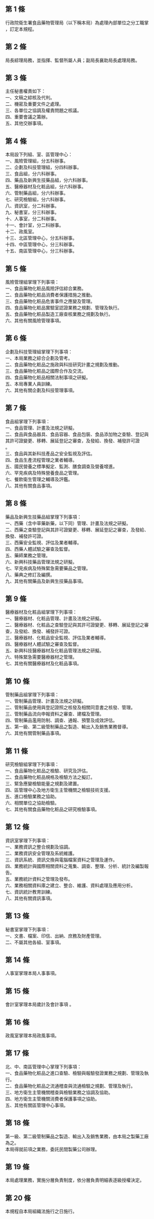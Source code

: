 第 1 條
-------
行政院衛生署食品藥物管理局（以下稱本局）為處理內部單位之分工職掌  
，訂定本規程。

第 2 條
-------
局長綜理局務，並指揮、監督所屬人員；副局長襄助局長處理局務。

第 3 條
-------
主任秘書權責如下：  
一、文稿之綜核及代判。  
二、機密及重要文件之處理。  
三、各單位之協調及權責問題之核議。  
四、重要會議之籌辦。  
五、其他交辦事項。

第 4 條
-------
本局設下列組、室、區管理中心：  
一、風險管理組，分五科辦事。  
二、企劃及科技管理組，分四科辦事。  
三、食品組，分六科辦事。  
四、藥品及新興生技藥品組，分六科辦事。  
五、醫療器材及化粧品組，分六科辦事。  
六、管制藥品組，分六科辦事。  
七、研究檢驗組，分六科辦事。  
八、資訊室，分二科辦事。  
九、秘書室，分三科辦事。  
十、人事室，分二科辦事。  
十一、會計室，分二科辦事。  
十二、政風室。  
十三、北區管理中心，分五科辦事。  
十四、中區管理中心，分三科辦事。  
十五、南區管理中心，分三科辦事。

第 5 條
-------
風險管理組掌理下列事項：  
一、食品藥物化粧品風險評估綜合業務。  
二、食品藥物化粧品消費者保護措施之推動。  
三、食品藥物化粧品危害事件之應變及管理。  
四、食品藥物化粧品實驗室認證業務之規劃、管理及執行。  
五、食品藥物化粧品製造工廠查核業務之規劃及執行。  
六、其他有關風險管理事項。

第 6 條
-------
企劃及科技管理組掌理下列事項：  
一、本局業務之綜合企劃及管考。  
二、食品藥物化粧品之施政與科技研究計畫之規劃及推動。  
三、食品藥物化粧品之國際合作及交流。  
四、食品藥物化粧品相關法制事項之研擬。  
五、本局專業人員訓練。  
六、其他有關企劃及科技管理事項。

第 7 條
-------
食品組掌理下列事項：  
一、食品管理、計畫及法規之研擬。  
二、食品與食品器具、食品容器、食品包裝、食品添加物之查驗、登記與  
    其許可證變更、移轉、展延登記之審查，及發給、換發、補發許可證  
    。  
三、食品與其新科技產品之安全監視及評估。  
四、食品生產流程管理之業者輔導。  
五、國民營養之標準擬定、監測、膳食調查及營養增進。  
六、罕見疾病及特殊營養食品之管理。  
七、餐飲衛生管理之輔導及評鑑。  
八、其他有關食品事項。

第 8 條
-------
藥品及新興生技藥品組掌理下列事項：  
一、西藥（含中草藥新藥，以下同）管理、計畫及法規之研擬。  
二、西藥之查驗登記與其許可證變更、移轉、展延登記之審查，及發給、  
    換發、補發許可證。  
三、西藥安全監視、評估及業者輔導。  
四、西藥人體試驗之審查及監督。  
五、藥師業務之管理。  
六、新興科技藥品管理法規之研擬。  
七、罕見疾病及特殊緊急需要藥品之管理。  
八、藥典之修訂及編撰。  
九、其他有關藥品及新興生技藥品事項。

第 9 條
-------
醫療器材及化粧品組掌理下列事項：  
一、醫療器材、化粧品管理、計畫及法規之研擬。  
二、醫療器材、化粧品之查驗登記與其許可證變更、移轉、展延登記之審  
    查，及發給、換發、補發許可證。  
三、醫療器材、化粧品安全監視、評估及業者輔導。  
四、醫療器材人體試驗之審查及監督。  
五、新興科技醫療器材及化粧品管理法規之研擬。  
六、特殊緊急需要醫療器材之管理。  
七、其他有關醫療器材及化粧品事項。

第 10 條
--------
管制藥品組掌理下列事項：  
一、管制藥品管理、計畫及法規之研擬。  
二、管制藥品使用與登記證照之核發及相關同意書之核發、管理。  
三、管制藥品流向申報資料之審查、建檔及管理。  
四、管制藥品濫用防制、調查、通報、預警及成效評估。  
五、第一級、第二級管制藥品之製造、輸出入及銷售業務督導。  
六、其他有關管制藥品事項。

第 11 條
--------
研究檢驗組掌理下列事項：  
一、食品藥物化粧品之檢驗、研究及評估。  
二、食品藥物化粧品規格及檢驗方法之擬訂。  
三、緊急應變檢驗能量之規劃及建置。  
四、區管理中心及地方衛生主管機關之檢驗技術支援。  
五、進口檢驗業務之協助。  
六、相關單位之協助檢驗。  
七、其他有關食品藥物化粧品之研究檢驗事項。

第 12 條
--------
資訊室掌理下列事項：  
一、業務資訊之整合規劃及協調。  
二、業務資訊安全管理及系統維護。  
三、資訊系統、資訊交換與電腦檔案資料之管理及運作。  
四、業務統計與國際相關資料之蒐集、調查、整理、分析、統計及編製報  
    告。  
五、業務統計資料之管理及發布。  
六、業務相關資料庫之建立、整合、維護、資料處理及應用分析。  
七、資訊統計教育訓練。  
八、其他有關資訊事項。

第 13 條
--------
秘書室掌理下列事項：  
一、文書、檔案、印信、出納、庶務及財產管理。  
二、不屬其他各組、室事項。

第 14 條
--------
人事室掌理本局人事事項。

第 15 條
--------
會計室掌理本局歲計及會計事項 。

第 16 條
--------
政風室掌理本局政風事項。

第 17 條
--------
北、中、南區管理中心掌理下列事項：  
一、食品藥物化粧品之進口查驗、檢驗與報驗發證業務之規劃、管理及執  
    行。  
二、食品藥物化粧品之流通稽查與流通檢驗之規劃、管理及執行。  
三、地方衛生主管機關稽查與檢驗業務之協調及協助。  
四、地方衛生主管機關消費者保護事項之協助。  
五、其他有關區管理中心事項。

第 18 條
--------
第一級、第二級管制藥品之製造、輸出入及銷售業務，由本局之製藥工廠  
為之。  
本局得就前項之業務，委託民間製藥公司辦理。

第 19 條
--------
本局處理業務，實施分層負責制度，依分層負責明細表逐級授權決定。

第 20 條
--------
本規程自本局組織法施行之日施行。

